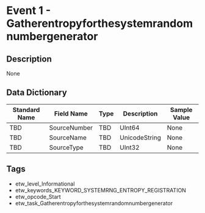 # Event 1 - Gatherentropyforthesystemrandomnumbergenerator

## Description
None

## Data Dictionary
|Standard Name|Field Name|Type|Description|Sample Value|
|---|---|---|---|---|
|TBD|SourceNumber|TBD|UInt64|None|None|
|TBD|SourceName|TBD|UnicodeString|None|None|
|TBD|SourceType|TBD|UInt32|None|None|

## Tags
* etw_level_Informational
* etw_keywords_KEYWORD_SYSTEMRNG_ENTROPY_REGISTRATION
* etw_opcode_Start
* etw_task_Gatherentropyforthesystemrandomnumbergenerator